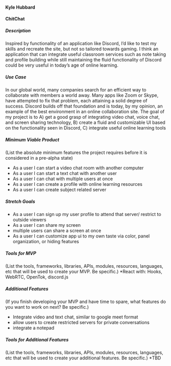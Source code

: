 #### Kyle Hubbard

#### ChitChat

##### Description
Inspired by functionality of an application like Discord, I’d like to test my skills and recreate the site, but not so tailored towards gaming. I think an application that can integrate useful classroom services such as note taking and profile building while still maintaining the fluid functionality of Discord could be very useful in today’s age of online learning. 

##### Use Case
In our global world, many companies search for an efficient way to collaborate with members a world away. Many apps like Zoom or Skype, have attempted to fix that problem, each attaining a solid degree of success. Discord builds off that foundation and is today, by my opinion, an example of the best environment in an online collaboration site. The goal of my project is to A) get a good grasp of integrating video chat, voice chat, and screen sharing technology, B) create a fluid and customizable UI based on the functionality seen in Discord, C) integrate useful online learning tools 

##### Minimum Viable Product
(List the absolute minimum features the project requires before it is considered in a pre-alpha state)
 * As a user I can start a video chat room with another computer
 * As a user I can start a text chat with another user
 * As a user I can chat with multiple users at once
 * As a user I can create a profile with online learning resources
 * As a user I can create subject related server
 ##### Stretch Goals
 * As a user I can sign up my user profile to attend that server/ restrict to outside viewers
 * As a user I can share my screen
 * multiple users can share a screen at once
 * As a user I can customize app ui to my own taste via color, panel organization, or hiding features

##### Tools for MVP
(List the tools, frameworks, libraries, APIs, modules, resources, languages, etc that will be used to create your MVP. Be specific.)
 *React with: Hooks, WebRTC, OpenTok, discord.js

##### Additional Features
(If you finish developing your MVP and have time to spare, what features do you want to work on next? Be specific.)
 * Integrate video and text chat, similar to google meet format
 * allow users to create restricted servers for private conversations
 * integrate a notepad

##### Tools for Additional Features
(List the tools, frameworks, libraries, APIs, modules, resources, languages, etc that will be used to create your additional features. Be specific.)
 *TBD
